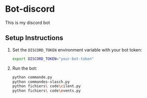 # Bot-discord
This is my discord bot 

## Setup Instructions

1. Set the `DISCORD_TOKEN` environment variable with your bot token:
   ```sh
   export DISCORD_TOKEN="your-bot-token"
   ```

2. Run the bot:
   ```sh
   python commande.py
   python commandes-slasch.py
   python fichiers\ code\cilent.py
   python fichiers\ code\events.py
   ```
